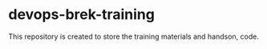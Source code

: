 # devops-brek-training
This repository is created to store the training materials and handson, code.
